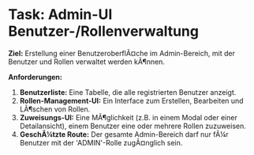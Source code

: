 ﻿# Task: Admin-UI Benutzer-/Rollenverwaltung

**Ziel:** Erstellung einer BenutzeroberflÃ¤che im Admin-Bereich, mit der Benutzer und Rollen verwaltet werden kÃ¶nnen.

**Anforderungen:**
1.  **Benutzerliste:** Eine Tabelle, die alle registrierten Benutzer anzeigt.
2.  **Rollen-Management-UI:** Ein Interface zum Erstellen, Bearbeiten und LÃ¶schen von Rollen.
3.  **Zuweisungs-UI:** Eine MÃ¶glichkeit (z.B. in einem Modal oder einer Detailansicht), einem Benutzer eine oder mehrere Rollen zuzuweisen.
4.  **GeschÃ¼tzte Route:** Der gesamte Admin-Bereich darf nur fÃ¼r Benutzer mit der 'ADMIN'-Rolle zugÃ¤nglich sein.
